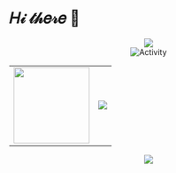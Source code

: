 # 𝐻𝒾 𝓉𝒽𝑒𝓇𝑒 👋

<div align="center"> <img src="https://metrics.lecoq.io/huoshicang?template=classic&config.timezone=Asia%2FShanghai"> </div>



<div align="center">
<img src="https://github-readme-activity-graph.cyclic.app/graph?username=huoshicang&theme=xcode&bg_color=FF000000&hide_border=true" alt="Activity"/>
</div>
<table align="center"  cellspacing="0"   cellpadding="0"   border="0">
<tr style="border: none;">
<td style="border: none;">
<div align="center"> <img height="137px" src="https://github-readme-stats.vercel.app/api?username=huoshicang&hide_title=true&hide_border=true&show_icons=trueline_height=21&text_color=000&icon_color=000&bg_color=0,ea6161,ffc64d,fffc4d,52fa5a&theme=graywhite" /> </div>
</td>
<td style="border: none;">
<div align="center"> <img src="https://github-readme-stats.vercel.app/api/top-langs/?username=huoshicang&hide_title=true&hide_border=true&layout=compact&langs_count=6&text_color=000&icon_color=fff&bg_color=0,52fa5a,4dfcff,c64dff&theme=graywhite" /> </div>
</td>
</tr>
</table>

<div align="center"> <img src="https://github-readme-streak-stats.herokuapp.com/?user=huoshicang" /> </div>

